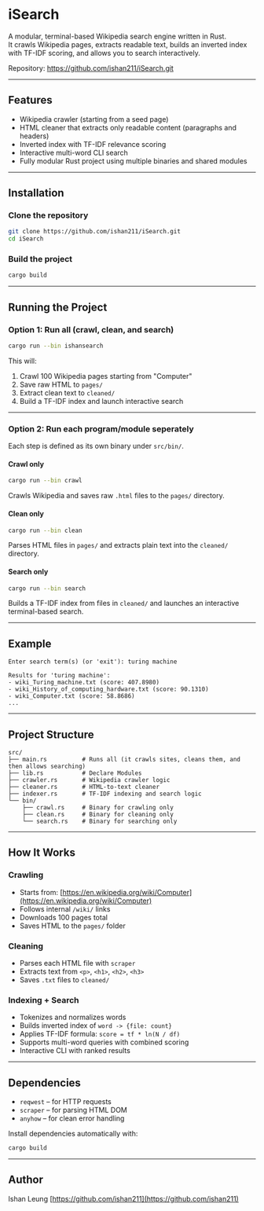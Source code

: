 # iSearch

A modular, terminal-based Wikipedia search engine written in Rust.  
It crawls Wikipedia pages, extracts readable text, builds an inverted index with TF-IDF scoring, and allows you to search interactively.

Repository: https://github.com/ishan211/iSearch.git

---

## Features

- Wikipedia crawler (starting from a seed page)
- HTML cleaner that extracts only readable content (paragraphs and headers)
- Inverted index with TF-IDF relevance scoring
- Interactive multi-word CLI search
- Fully modular Rust project using multiple binaries and shared modules

---

## Installation

### Clone the repository

```bash
git clone https://github.com/ishan211/iSearch.git
cd iSearch
````

### Build the project

```bash
cargo build
```

---

## Running the Project

### Option 1: Run all (crawl, clean, and search)

```bash
cargo run --bin ishansearch
```

This will:

1. Crawl 100 Wikipedia pages starting from "Computer"
2. Save raw HTML to `pages/`
3. Extract clean text to `cleaned/`
4. Build a TF-IDF index and launch interactive search

---

### Option 2: Run each program/module seperately

Each step is defined as its own binary under `src/bin/`.

#### Crawl only

```bash
cargo run --bin crawl
```

Crawls Wikipedia and saves raw `.html` files to the `pages/` directory.

#### Clean only

```bash
cargo run --bin clean
```

Parses HTML files in `pages/` and extracts plain text into the `cleaned/` directory.

#### Search only

```bash
cargo run --bin search
```

Builds a TF-IDF index from files in `cleaned/` and launches an interactive terminal-based search.

---

## Example

```text
Enter search term(s) (or 'exit'): turing machine

Results for 'turing machine':
- wiki_Turing_machine.txt (score: 407.8980)
- wiki_History_of_computing_hardware.txt (score: 90.1310)
- wiki_Computer.txt (score: 58.8686)
...
```

---

## Project Structure

```
src/
├── main.rs          # Runs all (it crawls sites, cleans them, and then allows searching)
├── lib.rs           # Declare Modules
├── crawler.rs       # Wikipedia crawler logic
├── cleaner.rs       # HTML-to-text cleaner
├── indexer.rs       # TF-IDF indexing and search logic
└── bin/
    ├── crawl.rs     # Binary for crawling only
    ├── clean.rs     # Binary for cleaning only
    └── search.rs    # Binary for searching only
```

---

## How It Works

### Crawling

* Starts from: [https://en.wikipedia.org/wiki/Computer](https://en.wikipedia.org/wiki/Computer)
* Follows internal `/wiki/` links
* Downloads 100 pages total
* Saves HTML to the `pages/` folder

### Cleaning

* Parses each HTML file with `scraper`
* Extracts text from `<p>`, `<h1>`, `<h2>`, `<h3>`
* Saves `.txt` files to `cleaned/`

### Indexing + Search

* Tokenizes and normalizes words
* Builds inverted index of `word -> {file: count}`
* Applies TF-IDF formula:
  `score = tf * ln(N / df)`
* Supports multi-word queries with combined scoring
* Interactive CLI with ranked results

---

## Dependencies

* `reqwest` – for HTTP requests
* `scraper` – for parsing HTML DOM
* `anyhow` – for clean error handling

Install dependencies automatically with:

```bash
cargo build
```

---

## Author

Ishan Leung
[https://github.com/ishan211](https://github.com/ishan211)


